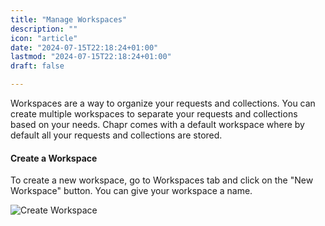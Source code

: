 ```yaml
---
title: "Manage Workspaces"
description: ""
icon: "article"
date: "2024-07-15T22:18:24+01:00"
lastmod: "2024-07-15T22:18:24+01:00"
draft: false

---
```


Workspaces are a way to organize your requests and collections. You can create multiple workspaces to separate your requests and collections based on your needs.
Chapr comes with a default workspace where by default all your requests and collections are stored. 

#### Create a Workspace
To create a new workspace, go to Workspaces tab and click on the "New Workspace" button. You can give your workspace a name.

![Create Workspace](/images/guides/create_workspace.gif)
